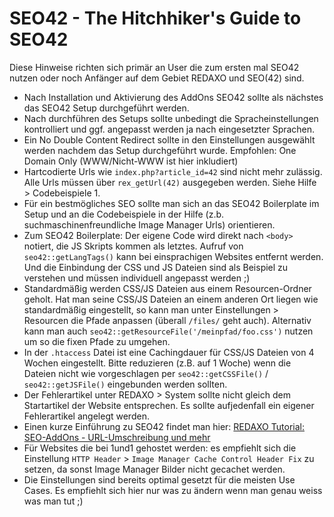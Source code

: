 SEO42 - The Hitchhiker's Guide to SEO42
=======================================

Diese Hinweise richten sich primär an User die zum ersten mal SEO42 nutzen oder noch Anfänger auf dem Gebiet REDAXO und SEO(42) sind.

- Nach Installation und Aktivierung des AddOns SEO42 sollte als nächstes das SEO42 Setup durchgeführt werden.
- Nach durchführen des Setups sollte unbedingt die Spracheinstellungen kontrolliert und ggf. angepasst werden ja nach eingesetzter Sprachen.
- Ein No Double Content Redirect sollte in den Einstellungen ausgewählt werden nachdem das Setup durchgeführt wurde. Empfohlen: One Domain Only (WWW/Nicht-WWW ist hier inkludiert)
- Hartcodierte Urls wie `index.php?article_id=42` sind nicht mehr zulässig. Alle Urls müssen über `rex_getUrl(42)` ausgegeben werden. Siehe Hilfe > Codebeispiele 1.
- Für ein bestmögliches SEO sollte man sich an das SEO42 Boilerplate im Setup und an die Codebeispiele in der Hilfe (z.b. suchmaschinenfreundliche Image Manager Urls) orientieren. 
- Zum SEO42 Boilerplate: Der eigene Code wird direkt nach `<body>` notiert, die JS Skripts kommen als letztes. Aufruf von `seo42::getLangTags()` kann bei einsprachigen Websites entfernt werden. Und die Einbindung der CSS und JS Dateien sind als Beispiel zu verstehen und müssen individuell angepasst werden ;)
- Standardmäßig werden CSS/JS Dateien aus einem Resourcen-Ordner geholt. Hat man seine CSS/JS Dateien an einem anderen Ort liegen wie standardmäßig eingestellt, so kann man unter Einstellungen > Resourcen die Pfade anpassen (überall `/files/` geht auch). Alternativ kann man auch `seo42::getResourceFile('/meinpfad/foo.css')` nutzen um so die fixen Pfade zu umgehen.
- In der `.htaccess` Datei ist eine Cachingdauer für CSS/JS Dateien von 4 Wochen eingestellt. Bitte reduzieren (z.B. auf 1 Woche) wenn die Dateien nicht wie vorgeschlagen per `seo42::getCSSFile()` / `seo42::getJSFile()` eingebunden werden sollten.
- Der Fehlerartikel unter REDAXO > System sollte nicht gleich dem Startartikel der Website entsprechen. Es sollte aufjedenfall ein eigener Fehlerartikel angelegt werden.
- Einen kurze Einführung zu SEO42 findet man hier: [REDAXO Tutorial: SEO-AddOns - URL-Umschreibung und mehr](http://www.redaxo.org/de/doku/sinnvolle-addons/seo-addons---urls-und-mehr/)
- Für Websites die bei 1und1 gehostet werden: es empfiehlt sich die Einstellung `HTTP Header` > `Image Manager Cache Control Header Fix` zu setzen, da sonst Image Manager Bilder nicht gecachet werden.
- Die Einstellungen sind bereits optimal gesetzt für die meisten Use Cases. Es empfiehlt sich hier nur was zu ändern wenn man genau weiss was man tut ;)


